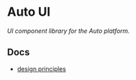 # Auto UI

_UI component library for the Auto platform._

## Docs

- [design principles](./docs/design-principles.md)
